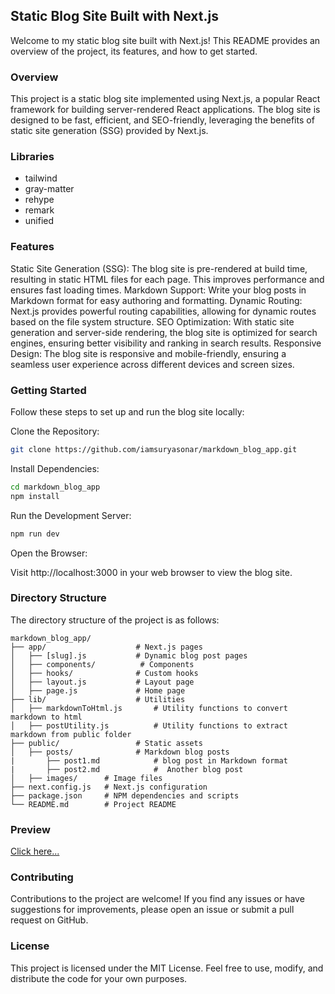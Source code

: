 ## Static Blog Site Built with Next.js
Welcome to my static blog site built with Next.js! This README provides an overview of the project, its features, and how to get started.

### Overview
This project is a static blog site implemented using Next.js, a popular React framework for building server-rendered React applications. The blog site is designed to be fast, efficient, and SEO-friendly, leveraging the benefits of static site generation (SSG) provided by Next.js.

### Libraries
- tailwind
- gray-matter
- rehype
- remark 
- unified

### Features
Static Site Generation (SSG): The blog site is pre-rendered at build time, resulting in static HTML files for each page. This improves performance and ensures fast loading times.
Markdown Support: Write your blog posts in Markdown format for easy authoring and formatting.
Dynamic Routing: Next.js provides powerful routing capabilities, allowing for dynamic routes based on the file system structure.
SEO Optimization: With static site generation and server-side rendering, the blog site is optimized for search engines, ensuring better visibility and ranking in search results.
Responsive Design: The blog site is responsive and mobile-friendly, ensuring a seamless user experience across different devices and screen sizes.

### Getting Started
Follow these steps to set up and run the blog site locally:

Clone the Repository:
```bash
git clone https://github.com/iamsuryasonar/markdown_blog_app.git
```
Install Dependencies:

```bash
cd markdown_blog_app
npm install
```

Run the Development Server:

```bash
npm run dev
```
Open the Browser:

Visit http://localhost:3000 in your web browser to view the blog site.

### Directory Structure
The directory structure of the project is as follows:

```
markdown_blog_app/
├── app/                    # Next.js pages
│   ├── [slug].js           # Dynamic blog post pages
│   ├── components/          # Components
│   ├── hooks/              # Custom hooks
│   ├── layout.js           # Layout page
│   ├── page.js             # Home page
├── lib/                    # Utilities
│   ├── markdownToHtml.js       # Utility functions to convert markdown to html
│   ├── postUtility.js          # Utility functions to extract markdown from public folder
├── public/                 # Static assets
│   ├── posts/              # Markdown blog posts
|       ├── post1.md            # blog post in Markdown format
|       ├── post2.md            #  Another blog post
│   ├── images/      # Image files
├── next.config.js   # Next.js configuration
├── package.json     # NPM dependencies and scripts
└── README.md        # Project README
```
### Preview
[Click here...](https://websnippet.vercel.app/)

### Contributing
Contributions to the project are welcome! If you find any issues or have suggestions for improvements, please open an issue or submit a pull request on GitHub.

### License
This project is licensed under the MIT License. Feel free to use, modify, and distribute the code for your own purposes.
